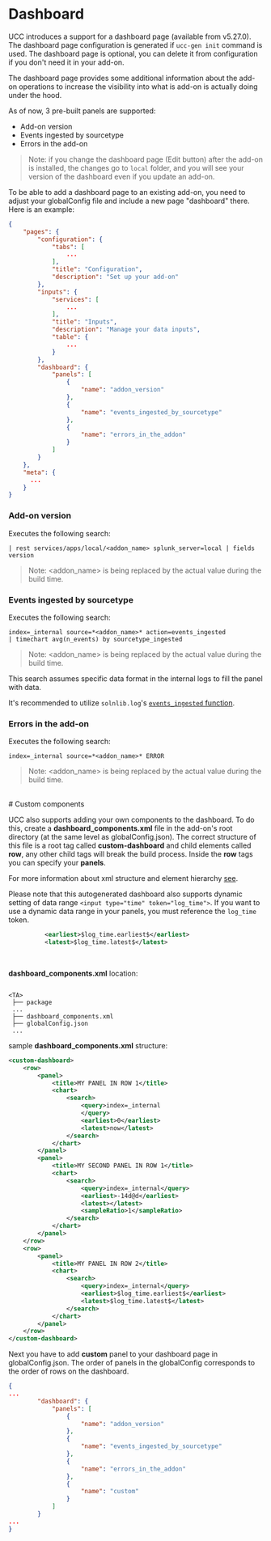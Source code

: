 # Dashboard

UCC introduces a support for a dashboard page (available from v5.27.0).
The dashboard page configuration is generated if `ucc-gen init` command is used.
The dashboard page is optional, you can delete it from configuration if you
don't need it in your add-on.

The dashboard page provides some additional information about the add-on
operations to increase the visibility into what is add-on is actually doing
under the hood.

As of now, 3 pre-built panels are supported:

* Add-on version
* Events ingested by sourcetype
* Errors in the add-on

> Note: if you change the dashboard page (Edit button) after the add-on is
> installed, the changes go to `local` folder, and you will see your version
> of the dashboard even if you update an add-on.

To be able to add a dashboard page to an existing add-on, you need to adjust your 
globalConfig file and include a new page "dashboard" there. Here is an example:

```json
{
    "pages": {
        "configuration": {
            "tabs": [
                ...
            ],
            "title": "Configuration",
            "description": "Set up your add-on"
        },
        "inputs": {
            "services": [
                ...
            ],
            "title": "Inputs",
            "description": "Manage your data inputs",
            "table": {
                ...
            }
        },
        "dashboard": {
            "panels": [
                {
                    "name": "addon_version"
                },
                {
                    "name": "events_ingested_by_sourcetype"
                },
                {
                    "name": "errors_in_the_addon"
                }
            ]
        }
    },
    "meta": {
      ...
    }
}
```

### Add-on version

Executes the following search:

```
| rest services/apps/local/<addon_name> splunk_server=local | fields version
```

> Note: <addon_name> is being replaced by the actual value during the build time.

### Events ingested by sourcetype

Executes the following search:

```
index=_internal source=*<addon_name>* action=events_ingested
| timechart avg(n_events) by sourcetype_ingested
```

> Note: <addon_name> is being replaced by the actual value during the build time.

This search assumes specific data format in the internal logs to fill the panel with
data.

It's recommended to utilize `solnlib.log`'s [`events_ingested` function](https://github.com/splunk/addonfactory-solutions-library-python/blob/3045f9d15398fac0bd6740645ba119250ead129b/solnlib/log.py#L253).

### Errors in the add-on

Executes the following search:

```
index=_internal source=*<addon_name>* ERROR
```

> Note: <addon_name> is being replaced by the actual value during the build time.

<br>
# Custom components

UCC also supports adding your own components to the dashboard. 
To do this, create a **dashboard_components.xml** file in the add-on's root directory (at the same level as globalConfig.json). 
The correct structure of this file is a root tag called **custom-dashboard** and child elements called **row**, any other child tags will break the build process.
Inside the **row** tags you can specify your **panels**. 

For more information about xml structure and element hierarchy [see](https://docs.splunk.com/Documentation/Splunk/latest/Viz/PanelreferenceforSimplifiedXML#panel).


Please note that this autogenerated dashboard also supports dynamic setting of data range `<input type="time" token="log_time">`. If you want to use a dynamic data range in your panels, you must reference the `log_time` token.<br>

```xml
          <earliest>$log_time.earliest$</earliest>
          <latest>$log_time.latest$</latest>
```
<br>

**dashboard_components.xml** location:
```

<TA>
 ├── package
 ...
 ├── dashboard_components.xml
 ├── globalConfig.json
 ...
```

sample **dashboard_components.xml** structure:
```xml
<custom-dashboard>
    <row>
        <panel>
            <title>MY PANEL IN ROW 1</title>
            <chart>
                <search>
                    <query>index=_internal
                    </query>
                    <earliest>0</earliest>
                    <latest>now</latest>
                </search>
            </chart>
        </panel>
        <panel>
            <title>MY SECOND PANEL IN ROW 1</title>
            <chart>
                <search>
                    <query>index=_internal</query>
                    <earliest>-14d@d</earliest>
                    <latest></latest>
                    <sampleRatio>1</sampleRatio>
                </search>
            </chart>
        </panel>
    </row>
    <row>
        <panel>
            <title>MY PANEL IN ROW 2</title>
            <chart>
                <search>
                    <query>index=_internal</query>
                    <earliest>$log_time.earliest$</earliest>
                    <latest>$log_time.latest$</latest>
                </search>
            </chart>
        </panel>
    </row>
</custom-dashboard>
```

Next you have to add **custom** panel to your dashboard page in globalConfig.json. 
The order of panels in the globalConfig corresponds to the order of rows on the dashboard.

```json
{
...
        "dashboard": {
            "panels": [
                {
                    "name": "addon_version"
                },
                {
                    "name": "events_ingested_by_sourcetype"
                },
                {
                    "name": "errors_in_the_addon"
                },
                {
                    "name": "custom"
                }
            ]
        }
...
}
```
